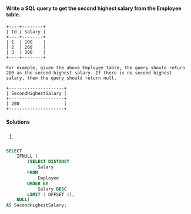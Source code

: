 #### Write a SQL query to get the second highest salary from the Employee table.

```
+----+--------+
| Id | Salary |
+----+--------+
| 1  | 100    |
| 2  | 200    |
| 3  | 300    |
+----+--------+

For example, given the above Employee table, the query should return 200 as the second highest salary. If there is no second highest salary, then the query should return null.

+---------------------+
| SecondHighestSalary |
+---------------------+
| 200                 |
+---------------------+
```

#### Solutions

1. #####

```sql
SELECT
    IFNULL (
        (SELECT DISTINCT
            Salary
        FROM
            Employee
        ORDER BY
            Salary DESC
        LIMIT 1 OFFSET 1),
    NULL)
AS SecondHighestSalary;
```